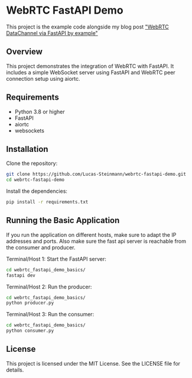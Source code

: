 # WebRTC FastAPI Demo

This project is the example code alongside my blog post ["WebRTC DataChannel via FastAPI by example"](www.steinm.net/blog/webrtc_fastapi_demo_basics/)

## Overview
This project demonstrates the integration of WebRTC with FastAPI. 
It includes a simple WebSocket server using FastAPI and WebRTC peer connection setup using aiortc.  

## Requirements

 * Python 3.8 or higher
 * FastAPI
 * aiortc
 * websockets

 
## Installation
 
Clone the repository:  

```bash
git clone https://github.com/Lucas-Steinmann/webrtc-fastapi-demo.git 
cd webrtc-fastapi-demo
```

Install the dependencies:  
```bash
pip install -r requirements.txt
```

## Running the Basic Application

If you run the application on different hosts, make sure to adapt the IP addresses and ports.
Also make sure the fast api server is reachable from the consumer and producer.

Terminal/Host 1: Start the FastAPI server:  

```bash
cd webrtc_fastapi_demo_basics/
fastapi dev
```

Terminal/Host 2: Run the producer:  

```bash
cd webrtc_fastapi_demo_basics/
python producer.py
```

Terminal/Host 3: Run the consumer:

```bash
cd webrtc_fastapi_demo_basics/
python consumer.py
```

## License

This project is licensed under the MIT License. See the LICENSE file for details.
